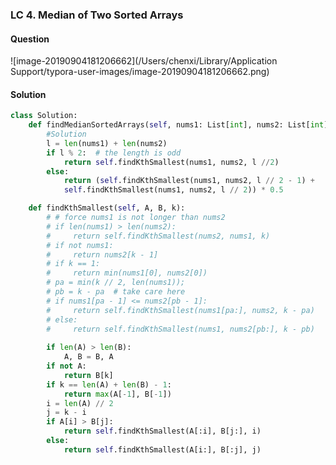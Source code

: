 ### LC 4. Median of Two Sorted Arrays

[Link]: https://leetcode.com/problems/median-of-two-sorted-arrays/description/

#### Question

![image-20190904181206662](/Users/chenxi/Library/Application Support/typora-user-images/image-20190904181206662.png)



#### Solution

```python
class Solution:
    def findMedianSortedArrays(self, nums1: List[int], nums2: List[int]) -> float:
        #Solution
        l = len(nums1) + len(nums2)
        if l % 2:  # the length is odd
            return self.findKthSmallest(nums1, nums2, l //2)
        else:
            return (self.findKthSmallest(nums1, nums2, l // 2 - 1) +
            self.findKthSmallest(nums1, nums2, l // 2)) * 0.5

    def findKthSmallest(self, A, B, k):
        # # force nums1 is not longer than nums2
        # if len(nums1) > len(nums2):
        #     return self.findKthSmallest(nums2, nums1, k)
        # if not nums1:
        #     return nums2[k - 1]
        # if k == 1:
        #     return min(nums1[0], nums2[0])
        # pa = min(k // 2, len(nums1)); 
        # pb = k - pa  # take care here
        # if nums1[pa - 1] <= nums2[pb - 1]:
        #     return self.findKthSmallest(nums1[pa:], nums2, k - pa)
        # else:
        #     return self.findKthSmallest(nums1, nums2[pb:], k - pb)
        
        if len(A) > len(B):
            A, B = B, A
        if not A:
            return B[k]
        if k == len(A) + len(B) - 1:
            return max(A[-1], B[-1])
        i = len(A) // 2
        j = k - i
        if A[i] > B[j]:
            return self.findKthSmallest(A[:i], B[j:], i)
        else:
            return self.findKthSmallest(A[i:], B[:j], j)
```

